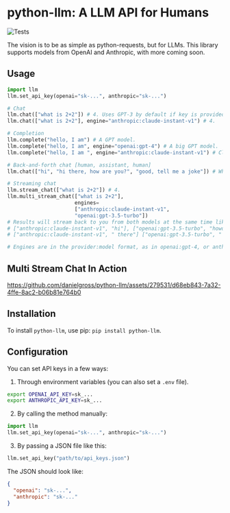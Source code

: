 # python-llm: A LLM API for Humans

![Tests](https://github.com/danielgross/python-llm/actions/workflows/tests.yml/badge.svg)

The vision is to be as simple as python-requests, but for LLMs. This library supports models from OpenAI and Anthropic, with more coming soon.

## Usage

```python
import llm
llm.set_api_key(openai="sk-...", anthropic="sk-...")

# Chat
llm.chat(["what is 2+2"]) # 4. Uses GPT-3 by default if key is provided.
llm.chat(["what is 2+2"], engine="anthropic:claude-instant-v1") # 4.

# Completion
llm.complete("hello, I am") # A GPT model.
llm.complete("hello, I am", engine="openai:gpt-4") # A big GPT model.
llm.complete("hello, I am ", engine="anthropic:claude-instant-v1") # Claude.

# Back-and-forth chat [human, assistant, human]
llm.chat(["hi", "hi there, how are you?", "good, tell me a joke"]) # Why did chicken cross road?

# Streaming chat
llm.stream_chat(["what is 2+2"]) # 4. 
llm.multi_stream_chat(["what is 2+2"], 
                      engines=
                      ["anthropic:claude-instant-v1", 
                      "openai:gpt-3.5-turbo"]) 
# Results will stream back to you from both models at the same time like this:
# ["anthropic:claude-instant-v1", "hi"], ["openai:gpt-3.5-turbo", "howdy"], 
# ["anthropic:claude-instant-v1", " there"] ["openai:gpt-3.5-turbo", " my friend"]

# Engines are in the provider:model format, as in openai:gpt-4, or anthropic:claude-instant-v1.
```

## Multi Stream Chat In Action
https://github.com/danielgross/python-llm/assets/279531/d68eb843-7a32-4ffe-8ac2-b06b81e764b0

## Installation

To install `python-llm`, use pip: ```pip install python-llm```.

## Configuration
You can set API keys in a few ways:
1. Through environment variables (you can also set a `.env` file).
```bash
export OPENAI_API_KEY=sk_...
export ANTHROPIC_API_KEY=sk_...
```
2. By calling the method manually:
```python
import llm
llm.set_api_key(openai="sk-...", anthropic="sk-...")
```
3. By passing a JSON file like this:
```python
llm.set_api_key("path/to/api_keys.json")
```
The JSON should look like:
```json
{
  "openai": "sk-...",
  "anthropic": "sk-..."
}
```
